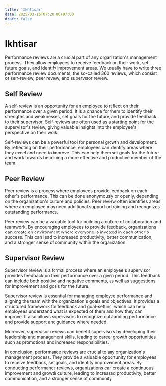 ```yaml
---
title: 'Ikhtisar'
date: 2025-03-16T07:20:00+07:00
draft: false
---
```


# Ikhtisar

Performance reviews are a crucial part of any organization's management process. They allow employees to receive feedback on their work, set future goals, and identify improvement areas. We usually have to write three performance review documents, the so-called 360 reviews, which consist of self-review, peer review, and supervisor review.

## **Self Review**

A self-review is an opportunity for an employee to reflect on their performance over a given period. It is a chance for them to identify their strengths and weaknesses, set goals for the future, and provide feedback to their supervisor. Self-reviews are often used as a starting point for the supervisor's review, giving valuable insights into the employee's perspective on their work.

Self-reviews can be a powerful tool for personal growth and development. By reflecting on their performance, employees can identify areas where they excel and need to improve. This can help them set goals for the future and work towards becoming a more effective and productive member of the team.

## **Peer Review**

Peer review is a process where employees provide feedback on each other's performance. This can be done anonymously or openly, depending on the organization's culture and policies. Peer review often identifies areas where an employee may need additional support or training and recognizes outstanding performance.

Peer review can be a valuable tool for building a culture of collaboration and teamwork. By encouraging employees to provide feedback, organizations can create an environment where everyone is invested in each other's success. This can lead to increased productivity, better communication, and a stronger sense of community within the organization.

## **Supervisor Review**

Supervisor review is a formal process where an employee's supervisor provides feedback on their performance over a given period. This feedback can include both positive and negative comments, as well as suggestions for improvement and goals for the future.

Supervisor review is essential for managing employee performance and aligning the team with the organization's goals and objectives. It provides a structured framework for feedback and goal-setting, which can help employees understand what is expected of them and how they can improve. It also allows supervisors to recognize outstanding performance and provide support and guidance where needed.

Moreover, supervisor reviews can benefit supervisors by developing their leadership and management skills, leading to career growth opportunities such as promotions and increased responsibilities.

In conclusion, performance reviews are crucial to any organization's management process. They provide a valuable opportunity for employees to receive feedback, set goals, and identify improvement areas. By conducting performance reviews, organizations can create a continuous improvement and growth culture, leading to increased productivity, better communication, and a stronger sense of community.
